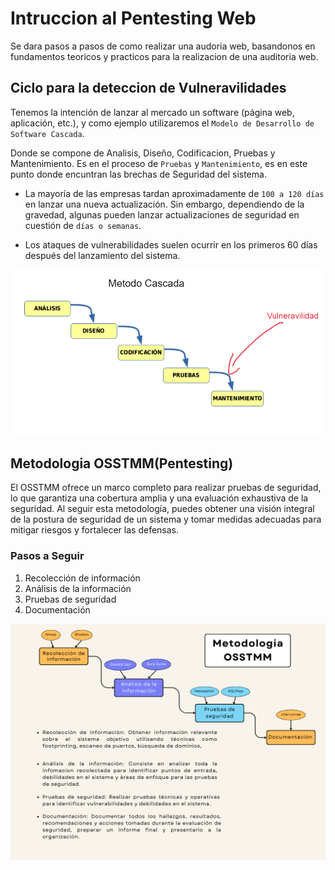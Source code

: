 # Intruccion al Pentesting Web

Se dara pasos a pasos de como realizar una audoria web, basandonos en fundamentos teoricos y practicos para la realizacion de una auditoria web.

## Ciclo para la deteccion de Vulneravilidades

Tenemos la intención de lanzar al mercado un software (página web, aplicación, etc.), y como ejemplo utilizaremos el `Modelo de Desarrollo de Software Cascada`.

Donde se compone de Analisis, Diseño, Codificacion, Pruebas y Mantenimiento. Es en el proceso de `Pruebas` y `Mantenimiento`, es en este punto donde encuntran las brechas de Seguridad del sistema.

- La mayoría de las empresas tardan aproximadamente de `100 a 120 días` en lanzar una nueva actualización. Sin embargo, dependiendo de la gravedad, algunas pueden lanzar actualizaciones de seguridad en cuestión de `días o semanas`.

- Los ataques de vulnerabilidades suelen ocurrir en los primeros 60 días después del lanzamiento del sistema.


![Descripción de la imagen](img/cascada.png)

## Metodologia OSSTMM(Pentesting)

El OSSTMM ofrece un marco completo para realizar pruebas de seguridad, lo que garantiza una cobertura amplia y una evaluación exhaustiva de la seguridad. Al seguir esta metodología, puedes obtener una visión integral de la postura de seguridad de un sistema y tomar medidas adecuadas para mitigar riesgos y fortalecer las defensas.

### Pasos a Seguir 

1. Recolección de información
2. Análisis de la información
3. Pruebas de seguridad
4. Documentación 

![Descripción de la imagen](img/metodologia.png)
